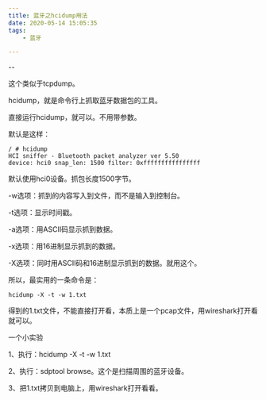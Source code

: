 ```yaml
---
title: 蓝牙之hcidump用法
date: 2020-05-14 15:05:35
tags:
	- 蓝牙

---
```


--

这个类似于tcpdump。

hcidump，就是命令行上抓取蓝牙数据包的工具。

直接运行hcidump，就可以。不用带参数。

默认是这样：

```
/ # hcidump
HCI sniffer - Bluetooth packet analyzer ver 5.50
device: hci0 snap_len: 1500 filter: 0xffffffffffffffff
```

默认使用hci0设备。抓包长度1500字节。

-w选项：抓到的内容写入到文件，而不是输入到控制台。

-t选项：显示时间戳。

-a选项：用ASCII码显示抓到数据。

-x选项：用16进制显示抓到的数据。

-X选项：同时用ASCII码和16进制显示抓到的数据。就用这个。

所以，最实用的一条命令是：

```
hcidump -X -t -w 1.txt
```

得到的1.txt文件，不能直接打开看，本质上是一个pcap文件，用wireshark打开看就可以。



一个小实验

1、执行：hcidump -X -t -w 1.txt

2、执行：sdptool browse。这个是扫描周围的蓝牙设备。

3、把1.txt拷贝到电脑上，用wireshark打开看看。





